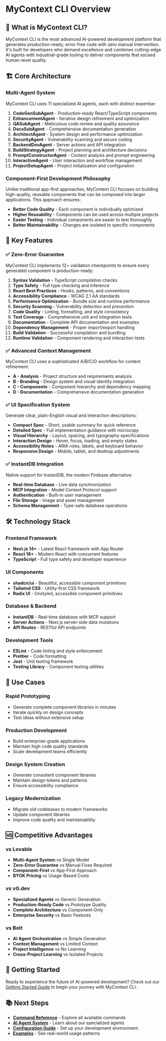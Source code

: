 # MyContext CLI Overview

## 🎯 **What is MyContext CLI?**

MyContext CLI is the most advanced AI-powered development platform that generates production-ready, error-free code with zero manual intervention. It's built for developers who demand excellence and combines cutting-edge AI agents with industrial-grade tooling to deliver components that exceed human-level quality.

## 🏗️ **Core Architecture**

### **Multi-Agent System**

MyContext CLI uses 11 specialized AI agents, each with distinct expertise:

1. **CodeGenSubAgent** - Production-ready React/TypeScript components
2. **EnhancementAgent** - Iterative design refinement and optimization
3. **QASubAgent** - Meticulous code review and quality assurance
4. **DocsSubAgent** - Comprehensive documentation generation
5. **ArchitectAgent** - System design and performance optimization
6. **SecurityAgent** - Vulnerability scanning and secure coding
7. **BackendDevAgent** - Server actions and API integration
8. **BuildStrategyAgent** - Project planning and architecture decisions
9. **PromptConstructorAgent** - Context analysis and prompt engineering
10. **InteractiveAgent** - User interaction and workflow management
11. **ProjectSetupAgent** - Project initialization and configuration

### **Component-First Development Philosophy**

Unlike traditional app-first approaches, MyContext CLI focuses on building high-quality, reusable components that can be composed into larger applications. This approach ensures:

- **Better Code Quality** - Each component is individually optimized
- **Higher Reusability** - Components can be used across multiple projects
- **Easier Testing** - Individual components are easier to test thoroughly
- **Better Maintainability** - Changes are isolated to specific components

## 🎯 **Key Features**

### **✅ Zero-Error Guarantee**

MyContext CLI implements 12+ validation checkpoints to ensure every generated component is production-ready:

1. **Syntax Validation** - TypeScript compilation checks
2. **Type Safety** - Full type checking and inference
3. **React Best Practices** - Hooks, patterns, and conventions
4. **Accessibility Compliance** - WCAG 2.1 AA standards
5. **Performance Optimization** - Bundle size and runtime performance
6. **Security Scanning** - Vulnerability detection and prevention
7. **Code Quality** - Linting, formatting, and style consistency
8. **Test Coverage** - Comprehensive unit and integration tests
9. **Documentation** - Complete API documentation and examples
10. **Dependency Management** - Proper import/export handling
11. **Build Validation** - Successful compilation and bundling
12. **Runtime Validation** - Component rendering and interaction tests

### **✅ Advanced Context Management**

MyContext CLI uses a sophisticated A/B/C/D workflow for context refinement:

- **A - Analysis** - Project structure and requirements analysis
- **B - Branding** - Design system and visual identity integration
- **C - Components** - Component hierarchy and dependency mapping
- **D - Documentation** - Comprehensive documentation generation

### **✅ UI Specification System**

Generate clear, plain-English visual and interaction descriptions:

- **Compact Spec** - Short, usable summary for quick reference
- **Detailed Spec** - Full implementation guidance with microcopy
- **Visual Hierarchy** - Layout, spacing, and typography specifications
- **Interaction Design** - Hover, focus, loading, and empty states
- **Accessibility Notes** - ARIA roles, labels, and keyboard behavior
- **Responsive Design** - Mobile, tablet, and desktop adjustments

### **✅ InstantDB Integration**

Native support for InstantDB, the modern Firebase alternative:

- **Real-time Database** - Live data synchronization
- **MCP Integration** - Model Context Protocol support
- **Authentication** - Built-in user management
- **File Storage** - Image and asset management
- **Schema Management** - Type-safe database operations

## 🛠️ **Technology Stack**

### **Frontend Framework**

- **Next.js 14+** - Latest React framework with App Router
- **React 18+** - Modern React with concurrent features
- **TypeScript** - Full type safety and developer experience

### **UI Components**

- **shadcn/ui** - Beautiful, accessible component primitives
- **Tailwind CSS** - Utility-first CSS framework
- **Radix UI** - Unstyled, accessible component primitives

### **Database & Backend**

- **InstantDB** - Real-time database with MCP support
- **Server Actions** - Next.js server-side data mutations
- **API Routes** - RESTful API endpoints

### **Development Tools**

- **ESLint** - Code linting and style enforcement
- **Prettier** - Code formatting
- **Jest** - Unit testing framework
- **Testing Library** - Component testing utilities

## 🎯 **Use Cases**

### **Rapid Prototyping**

- Generate complete component libraries in minutes
- Iterate quickly on design concepts
- Test ideas without extensive setup

### **Production Development**

- Build enterprise-grade applications
- Maintain high code quality standards
- Scale development teams efficiently

### **Design System Creation**

- Generate consistent component libraries
- Maintain design tokens and patterns
- Ensure accessibility compliance

### **Legacy Modernization**

- Migrate old codebases to modern frameworks
- Update component libraries
- Improve code quality and maintainability

## 🆚 **Competitive Advantages**

### **vs Lovable**

- **Multi-Agent System** vs Single Model
- **Zero-Error Guarantee** vs Manual Fixes Required
- **Component-First** vs App-First Approach
- **BYOK Pricing** vs Usage-Based Costs

### **vs v0.dev**

- **Specialized Agents** vs Generic Generation
- **Production-Ready Code** vs Prototype Quality
- **Complete Architecture** vs Component-Only
- **Enterprise Security** vs Basic Features

### **vs Bolt**

- **AI Agent Orchestration** vs Simple Generation
- **Context Management** vs Limited Context
- **Project Intelligence** vs No Learning
- **Cross-Project Learning** vs Isolated Projects

## 🚀 **Getting Started**

Ready to experience the future of AI-powered development? Check out our [Getting Started Guide](getting-started.md) to begin your journey with MyContext CLI.

## 📚 **Next Steps**

- **[Command Reference](commands.md)** - Explore all available commands
- **[AI Agent System](ai-agents.md)** - Learn about our specialized agents
- **[Configuration Guide](configuration.md)** - Set up your development environment
- **[Examples](examples.md)** - See real-world usage patterns
